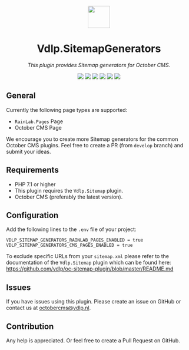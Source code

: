 <p align="center">
	<img height="60px" width="60px" src="https://plugins.vdlp.nl/octobercms/icons/Vdlp.SitemapGenerators.svg">
	<h1 align="center">Vdlp.SitemapGenerators</h1>
</p>

<p align="center">
	<em>This plugin provides Sitemap generators for October CMS.</em>
</p>

<p align="center">
	<img src="https://badgen.net/packagist/php/vdlp/oc-sitemapgenerators-plugin">
	<img src="https://badgen.net/packagist/license/vdlp/oc-sitemapgenerators-plugin">
	<img src="https://badgen.net/packagist/v/vdlp/oc-sitemapgenerators-plugin/latest">
	<img src="https://badgen.net/badge/cms/October%20CMS">
	<img src="https://badgen.net/badge/type/plugin">
	<img src="https://plugins.vdlp.nl/octobercms/badge/installations.php?plugin=vdlp-sitemapgenerators">
</p>

## General

Currently the following page types are supported:

- `RainLab.Pages` Page
- October CMS Page

We encourage you to create more Sitemap generators for the common October CMS plugins.
Feel free to create a PR (from `develop` branch) and submit your ideas.

## Requirements

- PHP 7.1 or higher
- This plugin requires the `Vdlp.Sitemap` plugin.
- October CMS (preferably the latest version).

## Configuration

Add the following lines to the `.env` file of your project:

```
VDLP_SITEMAP_GENERATORS_RAINLAB_PAGES_ENABLED = true
VDLP_SITEMAP_GENERATORS_CMS_PAGES_ENABLED = true
```

To exclude specific URLs from your `sitemap.xml` please refer to the documentation of the `Vdlp.Sitemap` plugin which can be found here: https://github.com/vdlp/oc-sitemap-plugin/blob/master/README.md

## Issues

If you have issues using this plugin. Please create an issue on GitHub or contact us at [octobercms@vdlp.nl]().

## Contribution

Any help is appreciated. Or feel free to create a Pull Request on GitHub.
